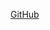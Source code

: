 [GitHub](https://www.computerworld.com/article/2497164/business-intelligence/business-intelligence-beginner-s-guide-to-r-get-your-data-into-r.html?page=4)
